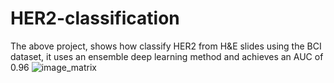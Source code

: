 # HER2-classification
The above project, shows how classify HER2 from H&amp;E slides using the BCI dataset, it uses an ensemble deep learning method and achieves an AUC of 0.96
![image_matrix](https://github.com/user-attachments/assets/47e136f5-10af-41e4-b2c3-2307fe4bd565)
